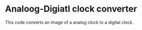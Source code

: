 # Analoog-Digiatl clock converter
This code converts an image of a analog clock to a digital clock.
